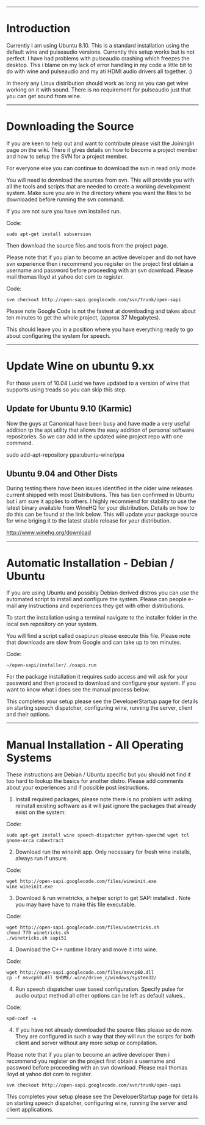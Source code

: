 

---

# Introduction #

Currently I am using Ubuntu 8.10. This is a standard installation using the default wine and pulseaudio versions. Currently this setup works but is not perfect. I have had problems with pulseaudio crashing which freezes the desktop. This i blame on my lack of error handling in my code a little bit to do with wine and pulseaudio and my ati HDMI audio drivers all together. :)

In theory any Linux distribution should work as long as you can get wine working on it with sound. There is no requirement for pulseaudio just that you can get sound from wine.

---

# Downloading the Source #

If you are keen to help out and want to contribute please visit the JoiningIn page on the wiki. There it gives details on how to become a project member and how to setup the SVN for a project member.

For everyone else you can continue to download the svn in read only mode.

You will need to download the sources from svn. This will provide you with all the tools and scripts that are needed to create a working development system. Make sure you are in the directory where you want the files to be downloaded before running the svn command.

If you are not sure you have svn installed run.

Code:
```
sudo apt-get install subversion
```

Then download the source files and tools from the project page.

Please note that if you plan to become an active developer and do not have svn experience then i recommend you register on the project first obtain a username and password before proceeding with an svn download. Please mail thomas lloyd at yahoo dot com to register.

Code:
```
svn checkout http://open-sapi.googlecode.com/svn/trunk/open-sapi
```

Please note Google Code is not the fastest at downloading and takes about ten minutes to get the whole project, (approx 37 Megabytes).

This should leave you in a position where you have everything ready to go about configuring the system for speech.

---

# Update Wine on ubuntu 9.xx #

For those users of 10.04 Lucid we have updated to a version of wine that supports using treads so you can skip this step.

## Update for Ubuntu 9.10 (Karmic) ##
Now the guys at Canonical have been busy and have made a very useful addition  tp the apt utility that allows the easy addition of personal software repositories. So we can add in the updated wine project repo with one command.

sudo add-apt-repository ppa:ubuntu-wine/ppa

## Ubuntu 9.04 and Other Dists ##
During testing there have been issues identified in the older wine releases current shipped with most Distributions. This has ben confirmed in Ubuntu but i am sure it applies to others. I highly recommend for stability to use the latest binary available from WineHQ for your distribution. Details on how to do this can be found at the link below. This will update your package source for wine briging it to the latest stable release for your distribution.

http://www.winehq.org/download


---

# Automatic Installation - Debian / Ubuntu #

If you are using Ubuntu and possibly Debian derived distros you can use the automated script to install and configure the system. Please can people e-mail any instructions and experiences they get with other distributions.

To start the installation using a terminal navigate to the installer folder in the local svn repository on your system.

You will find a script called osapi.run please execute this file. Please note that downloads are slow from Google and can take up to ten minutes.

Code:
```
~/open-sapi/installer/./osapi.run
```

For the package installation it requires sudo access and will ask for your password and then proceed to download and configure your system. If you want to know what i does see the manual process below.

This completes your setup please see the DeveloperStartup page for details on starting speech dispatcher, configuring wine, running the server, client and their options.

---

# Manual Installation - All Operating Systems #

These instructions are Debian / Ubuntu specific but you should not find it too hard to lookup the basics for another distro. Please add comments about your experiences and if possible post instructions.

1. Install required packages, please note there is no problem with asking reinstall existing software as it will just ignore the packages that already exist on the system:

Code:
```
sudo apt-get install wine speech-dispatcher python-speechd wget tcl gnome-orca cabextract
```

2. Download run the wineinit app. Only necessary for fresh wine installs, always run if unsure.

Code:
```
wget http://open-sapi.googlecode.com/files/wineinit.exe
wine wineinit.exe
```

3. Download & run winetricks, a helper script to get SAPI installed . Note you may have have to make this file executable.

Code:
```
wget http://open-sapi.googlecode.com/files/winetricks.sh
chmod 770 winetricks.sh
./winetricks.sh sapi51
```

4. Download the C++ runtime library and move it into wine.

Code:
```
wget http://open-sapi.googlecode.com/files/msvcp60.dll
cp -f msvcp60.dll $HOME/.wine/drive_c/windows/system32/
```

4. Run speech dispatcher user based configuration. Specify pulse for audio output method all other options can be left as default values..

Code:
```
spd-conf -u
```

4. If you have not already downloaded the source files please so do now. They are configured in such a way that they will run the scripts for both client and server without any more setup or compilation.

Please note that if you plan to become an active developer then i recommend you register on the project first obtain a username and password before proceeding with an svn download. Please mail thomas lloyd at yahoo dot com to register.

```
svn checkout http://open-sapi.googlecode.com/svn/trunk/open-sapi
```

This completes your setup please see the DeveloperStartup page for details on starting speech dispatcher, configuring wine, running the server and client applications.

---
